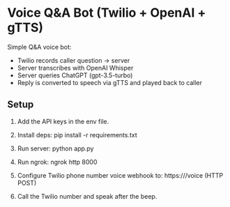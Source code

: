 # Voice Q&A Bot (Twilio + OpenAI + gTTS)

Simple Q&A voice bot:
- Twilio records caller question → server
- Server transcribes with OpenAI Whisper
- Server queries ChatGPT (gpt-3.5-turbo)
- Reply is converted to speech via gTTS and played back to caller

## Setup
1. Add the API keys in the env file.

2. Install deps:
   pip install -r requirements.txt

3. Run server:
   python app.py

4. Run ngrok:
   ngrok http 8000

5. Configure Twilio phone number voice webhook to:
   https://<ngrok-url>/voice (HTTP POST)

6. Call the Twilio number and speak after the beep.

